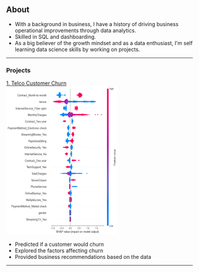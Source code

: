 ## About 
- With a background in business, I have a history of driving business operational improvements through data analytics.
- Skilled in SQL and dashboarding.
- As a big believer of the growth mindset and as a data enthusiast, I'm self learning data science skills by working on projects.

---

### Projects

[1. Telco Customer Churn](https://cezska.github.io/Telco-Customer-Churn/)
<br>
<img src="https://github.com/Cezska/Telco-Customer-Churn/blob/main/output_90_1.png?raw=true" width="300" height="400"/>
- Predicted if a customer would churn
- Explored the factors affecting churn
- Provided business recommendations based on the data



---

